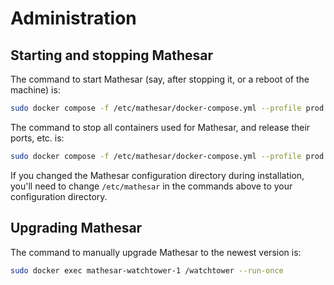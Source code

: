 # Administration

## Starting and stopping Mathesar

The command to start Mathesar (say, after stopping it, or a reboot of the machine) is:
```sh
sudo docker compose -f /etc/mathesar/docker-compose.yml --profile prod up -d
```

The command to stop all containers used for Mathesar, and release their ports, etc. is:
```sh
sudo docker compose -f /etc/mathesar/docker-compose.yml --profile prod down
```

If you changed the Mathesar configuration directory during installation, you'll need to change `/etc/mathesar` in the commands above to your configuration directory.

## Upgrading Mathesar
The command to manually upgrade Mathesar to the newest version is:

```sh
sudo docker exec mathesar-watchtower-1 /watchtower --run-once
```
